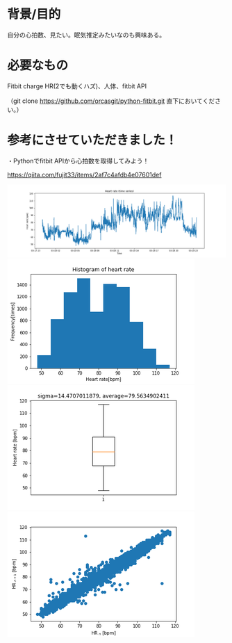 # 背景/目的

自分の心拍数、見たい。眠気推定みたいなのも興味ある。

# 必要なもの

Fitbit charge HR(2でも動くハズ)、人体、fitbit API

（git clone https://github.com/orcasgit/python-fitbit.git 直下においてください。）

# 参考にさせていただきました！

・Pythonでfitbit APIから心拍数を取得してみよう！

https://qiita.com/fujit33/items/2af7c4afdb4e07601def

![HR](hr.png)
![Hist](hist.png)
![HH](hige.png)
![LP](lorenz_plot.png)
